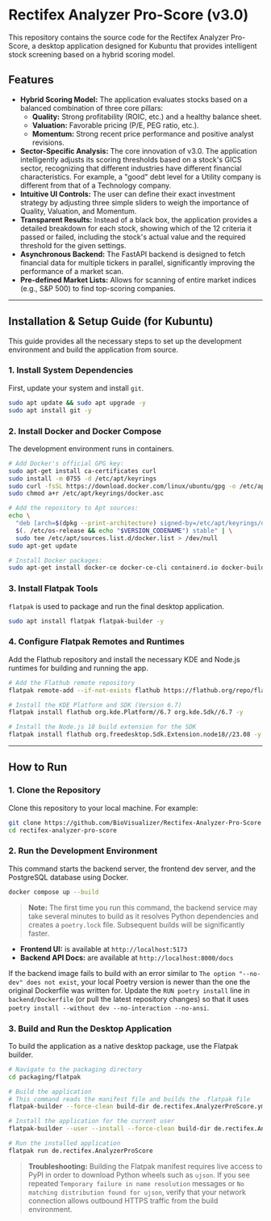 # Rectifex Analyzer Pro-Score (v3.0)

This repository contains the source code for the Rectifex Analyzer Pro-Score, a desktop application designed for Kubuntu that provides intelligent stock screening based on a hybrid scoring model.

## Features

- **Hybrid Scoring Model:** The application evaluates stocks based on a balanced combination of three core pillars:
    - **Quality:** Strong profitability (ROIC, etc.) and a healthy balance sheet.
    - **Valuation:** Favorable pricing (P/E, PEG ratio, etc.).
    - **Momentum:** Strong recent price performance and positive analyst revisions.
- **Sector-Specific Analysis:** The core innovation of v3.0. The application intelligently adjusts its scoring thresholds based on a stock's GICS sector, recognizing that different industries have different financial characteristics. For example, a "good" debt level for a Utility company is different from that of a Technology company.
- **Intuitive UI Controls:** The user can define their exact investment strategy by adjusting three simple sliders to weigh the importance of Quality, Valuation, and Momentum.
- **Transparent Results:** Instead of a black box, the application provides a detailed breakdown for each stock, showing which of the 12 criteria it passed or failed, including the stock's actual value and the required threshold for the given settings.
- **Asynchronous Backend:** The FastAPI backend is designed to fetch financial data for multiple tickers in parallel, significantly improving the performance of a market scan.
- **Pre-defined Market Lists:** Allows for scanning of entire market indices (e.g., S&P 500) to find top-scoring companies.

---

## Installation & Setup Guide (for Kubuntu)

This guide provides all the necessary steps to set up the development environment and build the application from source.

### 1. Install System Dependencies

First, update your system and install `git`.

```bash
sudo apt update && sudo apt upgrade -y
sudo apt install git -y
```

### 2. Install Docker and Docker Compose

The development environment runs in containers.

```bash
# Add Docker's official GPG key:
sudo apt-get install ca-certificates curl
sudo install -m 0755 -d /etc/apt/keyrings
sudo curl -fsSL https://download.docker.com/linux/ubuntu/gpg -o /etc/apt/keyrings/docker.asc
sudo chmod a+r /etc/apt/keyrings/docker.asc

# Add the repository to Apt sources:
echo \
  "deb [arch=$(dpkg --print-architecture) signed-by=/etc/apt/keyrings/docker.asc] https://download.docker.com/linux/ubuntu \
  $(. /etc/os-release && echo "$VERSION_CODENAME") stable" | \
  sudo tee /etc/apt/sources.list.d/docker.list > /dev/null
sudo apt-get update

# Install Docker packages:
sudo apt-get install docker-ce docker-ce-cli containerd.io docker-buildx-plugin docker-compose-plugin -y
```

### 3. Install Flatpak Tools

`flatpak` is used to package and run the final desktop application.

```bash
sudo apt install flatpak flatpak-builder -y
```

### 4. Configure Flatpak Remotes and Runtimes

Add the Flathub repository and install the necessary KDE and Node.js runtimes for building and running the app.

```bash
# Add the Flathub remote repository
flatpak remote-add --if-not-exists flathub https://flathub.org/repo/flathub.flatpakrepo

# Install the KDE Platform and SDK (Version 6.7)
flatpak install flathub org.kde.Platform//6.7 org.kde.Sdk//6.7 -y

# Install the Node.js 18 build extension for the SDK
flatpak install flathub org.freedesktop.Sdk.Extension.node18//23.08 -y
```

---

## How to Run

### 1. Clone the Repository

Clone this repository to your local machine. For example:
```bash
git clone https://github.com/BioVisualizer/Rectifex-Analyzer-Pro-Score
cd rectifex-analyzer-pro-score
```

### 2. Run the Development Environment

This command starts the backend server, the frontend dev server, and the PostgreSQL database using Docker.

```bash
docker compose up --build
```
> **Note:** The first time you run this command, the backend service may take several minutes to build as it resolves Python dependencies and creates a `poetry.lock` file. Subsequent builds will be significantly faster.

- **Frontend UI:** is available at `http://localhost:5173`
- **Backend API Docs:** are available at `http://localhost:8000/docs`

If the backend image fails to build with an error similar to `The option "--no-dev" does not exist`, your local Poetry version is newer than the one the original Dockerfile was written for. Update the `RUN poetry install` line in `backend/Dockerfile` (or pull the latest repository changes) so that it uses `poetry install --without dev --no-interaction --no-ansi`.

### 3. Build and Run the Desktop Application

To build the application as a native desktop package, use the Flatpak builder.

```bash
# Navigate to the packaging directory
cd packaging/flatpak

# Build the application
# This command reads the manifest file and builds the .flatpak file
flatpak-builder --force-clean build-dir de.rectifex.AnalyzerProScore.yml

# Install the application for the current user
flatpak-builder --user --install --force-clean build-dir de.rectifex.AnalyzerProScore.yml

# Run the installed application
flatpak run de.rectifex.AnalyzerProScore
```

> **Troubleshooting:** Building the Flatpak manifest requires live access to PyPI in order to download Python wheels such as `ujson`. If you see repeated `Temporary failure in name resolution` messages or `No matching distribution found for ujson`, verify that your network connection allows outbound HTTPS traffic from the build environment.